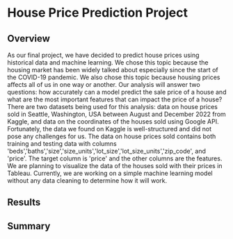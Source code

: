 # House Price Prediction Project
## Overview
As our final project, we have decided to predict house prices using historical data and machine learning. We chose this topic because the housing market has been widely talked about especially since the start of the COVID-19 pandemic. We also chose this topic because housing prices affects all of us in one way or another. Our analysis will answer two questions: how accurately can a model predict the sale price of a house and what are the most important features that can impact the price of a house? There are two datasets being used for this analysis: data on house prices sold in Seattle, Washington, USA between August and December 2022 from Kaggle, and data on the coordinates of the houses sold using Google API. Fortunately, the data we found on Kaggle is well-structured and did not pose any challenges for us. The data on house prices sold contains both training and testing data with columns 'beds','baths','size','size_units','lot_size','lot_size_units','zip_code', and	'price'. The target column is 'price' and the other columns are the features. We are planning to visualize the data of the houses sold with their prices in Tableau. Currently, we are working on a simple machine learning model without any data cleaning to determine how it will work. 


## Results


## Summary 
